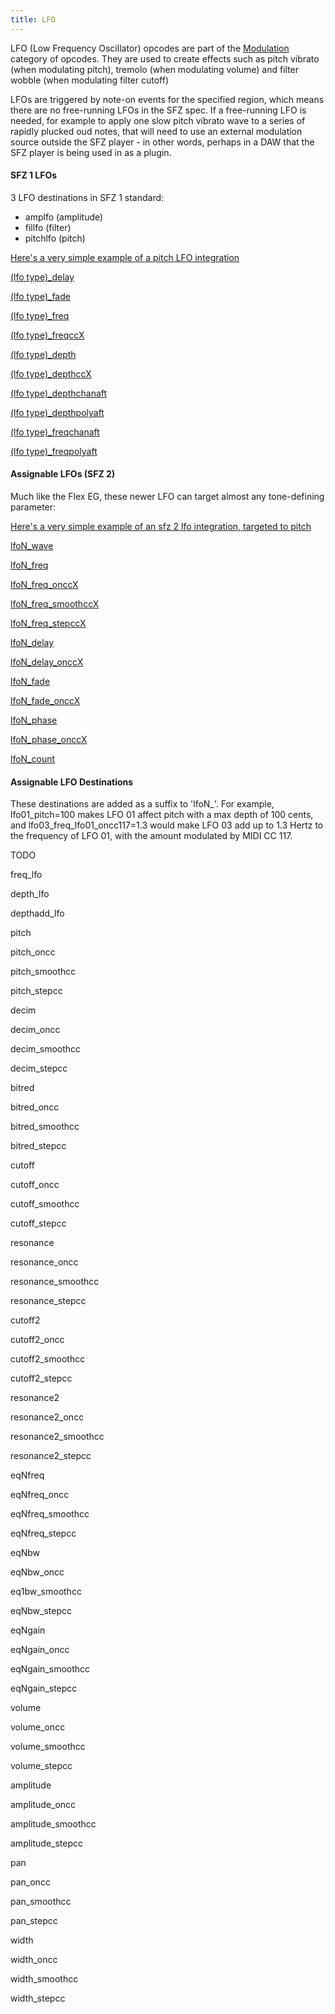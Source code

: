 ```yaml
---
title: LFO
---
```

LFO (Low Frequency Oscillator) opcodes are part of the [Modulation](/opcodes/categories#modulation)
category of opcodes. They are used to create effects such as pitch vibrato
(when modulating pitch), tremolo (when modulating volume) and filter wobble
(when modulating filter cutoff)

LFOs are triggered by note-on events for the specified region, which means there
are no free-running LFOs in the SFZ spec. If a free-running LFO is needed, for
example to apply one slow pitch vibrato wave to a series of rapidly plucked oud
notes, that will need to use an external modulation source outside the
SFZ player - in other words, perhaps in a DAW that the SFZ player is being used
in as a plugin.

#### SFZ 1 LFOs

3 LFO destinations in SFZ 1 standard:

- amplfo (amplitude)
- fillfo (filter)
- pitchlfo (pitch)

[Here's a very simple example of a pitch LFO integration](/tutorials/lfo_sfz1)

[(lfo type)_delay](/opcodes/(lfo_type)_delay)

[(lfo type)_fade](/opcodes/(lfo_type)_fade)

[(lfo type)_freq](/opcodes/(lfo_type)_freq)

[(lfo type)_freqccX](/opcodes/(lfo_type)_freq)

[(lfo type)_depth](/opcodes/(lfo_type)_depth)

[(lfo type)_depthccX](/opcodes/(lfo_type)_depth)

[(lfo type)_depthchanaft](/opcodes/(lfo_type)_depthchanaft)

[(lfo type)_depthpolyaft](/opcodes/(lfo_type)_depthpolyaft)

[(lfo type)_freqchanaft](/opcodes/(lfo_type)_freqchanaft)

[(lfo type)_freqpolyaft](/opcodes/(lfo_type)_freqpolyaft)

#### Assignable LFOs (SFZ 2)

Much like the Flex EG, these newer LFO can target almost any tone-defining parameter:

[Here's a very simple example of an sfz 2 lfo integration, targeted to pitch](/tutorials/lfo_sfz1)

[lfoN_wave](/opcodes/lfoN_wave)

[lfoN_freq](/opcodes/lfoN_freq)

[lfoN_freq_onccX](/opcodes/lfoN_freq)

[lfoN_freq_smoothccX](/opcodes/lfoN_freq_smoothccX)

[lfoN_freq_stepccX](/opcodes/lfoN_freq_stepccX)

[lfoN_delay](/opcodes/lfoN_delay)

[lfoN_delay_onccX](/opcodes/lfoN_delay)

[lfoN_fade](/opcodes/lfoN_fade)

[lfoN_fade_onccX](/opcodes/lfoN_fade)

[lfoN_phase](/opcodes/lfoN_phase)

[lfoN_phase_onccX](/opcodes/lfoN_phase)

[lfoN_count](/opcodes/lfoN_count)

#### Assignable LFO Destinations

These destinations are added as a suffix to 'lfoN_'. For example,
lfo01_pitch=100 makes LFO 01 affect pitch with a max depth of 100 cents, and
lfo03_freq_lfo01_oncc117=1.3 would make LFO 03 add up to 1.3 Hertz to the
frequency of LFO 01, with the amount modulated by MIDI CC 117.

TODO

freq_lfo

depth_lfo

depthadd_lfo

pitch

pitch_oncc

pitch_smoothcc

pitch_stepcc

decim

decim_oncc

decim_smoothcc

decim_stepcc

bitred

bitred_oncc

bitred_smoothcc

bitred_stepcc

cutoff

cutoff_oncc

cutoff_smoothcc

cutoff_stepcc

resonance

resonance_oncc

resonance_smoothcc

resonance_stepcc

cutoff2

cutoff2_oncc

cutoff2_smoothcc

cutoff2_stepcc

resonance2

resonance2_oncc

resonance2_smoothcc

resonance2_stepcc

eqNfreq

eqNfreq_oncc

eqNfreq_smoothcc

eqNfreq_stepcc

eqNbw

eqNbw_oncc

eq1bw_smoothcc

eqNbw_stepcc

eqNgain

eqNgain_oncc

eqNgain_smoothcc

eqNgain_stepcc

volume

volume_oncc

volume_smoothcc

volume_stepcc

amplitude

amplitude_oncc

amplitude_smoothcc

amplitude_stepcc

pan

pan_oncc

pan_smoothcc

pan_stepcc

width

width_oncc

width_smoothcc

width_stepcc 
